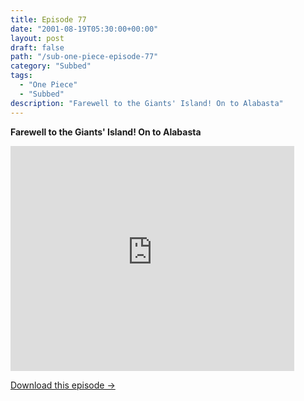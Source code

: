 ```yaml
---
title: Episode 77
date: "2001-08-19T05:30:00+00:00"
layout: post
draft: false
path: "/sub-one-piece-episode-77"
category: "Subbed"
tags:
  - "One Piece"
  - "Subbed"
description: "Farewell to the Giants' Island! On to Alabasta"
---
```


**Farewell to the Giants' Island! On to Alabasta**

<iframe width="640" height="360" src="https://www.rapidvideo.com/e/FX3C481KFC" frameborder="0" marginwidth=0 marginheight=0 scrolling=no allowfullscreen style="max-width:90%;"></iframe>

<a href="http://ouo.io/qs/eCodkFEQ?s=https://www.rapidvideo.com/d/FX3C481KFC" class="styled_a">Download this episode →</a>

